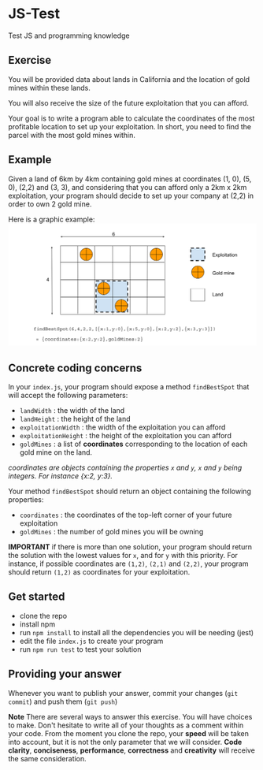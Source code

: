 # JS-Test
Test JS and programming knowledge

## Exercise

You will be provided data about lands in California and the location of gold mines within these lands.

You will also receive the size of the future exploitation that you can afford.

Your goal is to write a program able to calculate the coordinates of the most profitable location to set up your exploitation. In short, you need to find the parcel with the most gold mines within.

## Example

Given a land of 6km by 4km containing gold mines at coordinates (1, 0), (5, 0), (2,2) and (3, 3), and considering that you can afford only a 2km x 2km exploitation, your program should decide to set up your company at (2,2) in order to own 2 gold mine.

Here is a graphic example: ![Graphic example](./illustration.svg)

## Concrete coding concerns

In your `index.js`, your program should expose a method `findBestSpot` that will accept the following parameters:
* `landWidth` : the width of the land
* `landHeight` : the height of the land
* `exploitationWidth` : the width of the exploitation you can afford
* `exploitationHeight` : the height of the exploitation you can afford
* `goldMines` : a list of **coordinates** corresponding to the location of each gold mine on the land.

*coordinates are objects containing the properties `x` and `y`, `x` and `y` being integers. For instance {x:2, y:3}.*

Your method `findBestSpot` should return an object containing the following properties:
* `coordinates` : the coordinates of the top-left corner of your future exploitation
* `goldMines` : the number of gold mines you will be owning

**IMPORTANT** if there is more than one solution, your program should return the solution with the lowest values for `x`, and for `y` with this priority. For instance, if possible coordinates are `(1,2)`, `(2,1)` and `(2,2)`, your program should return `(1,2)` as coordinates for your exploitation.

## Get started

* clone the repo
* install npm
* run `npm install` to install all the dependencies you will be needing (jest)
* edit the file `index.js` to create your program
* run `npm run test` to test your solution

## Providing your answer

Whenever you want to publish your answer, commit your changes (`git commit`) and push them (`git push`)

**Note**
There are several ways to answer this exercise. You will have choices to make. Don't hesitate to write all of your thoughts as a comment within your code. From the moment you clone the repo, your **speed** will be taken into account, but it is not the only parameter that we will consider. **Code clarity**, **conciseness**, **performance**, **correctness** and **creativity** will receive the same consideration.
